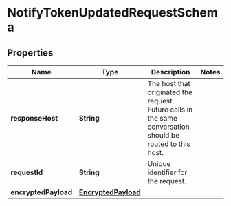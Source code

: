 

# NotifyTokenUpdatedRequestSchema


## Properties

| Name | Type | Description | Notes |
|------------ | ------------- | ------------- | -------------|
|**responseHost** | **String** | The host that originated the request. Future calls in the same conversation should be routed to this host.  |  |
|**requestId** | **String** | Unique identifier for the request.  |  |
|**encryptedPayload** | [**EncryptedPayload**](EncryptedPayload.md) |  |  |



